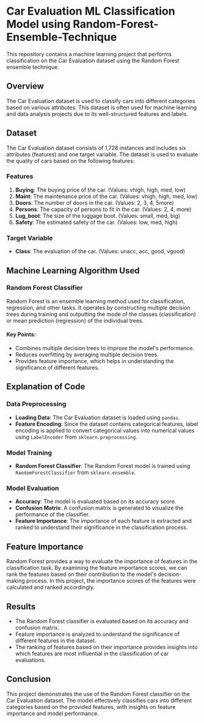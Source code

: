 # Car Evaluation ML Classification Model using Random-Forest-Ensemble-Technique
This repository contains a machine learning project that performs classification on the Car Evaluation dataset using the Random Forest ensemble technique.

## Overview
The Car Evaluation dataset is used to classify cars into different categories based on various attributes. This dataset is often used for machine learning and data analysis projects due to its well-structured features and labels.

## Dataset
The Car Evaluation dataset consists of 1,728 instances and includes six attributes (features) and one target variable. The dataset is used to evaluate the quality of cars based on the following features:

### Features
1. **Buying**: The buying price of the car. (Values: vhigh, high, med, low)
2. **Maint**: The maintenance price of the car. (Values: vhigh, high, med, low)
3. **Doors**: The number of doors in the car. (Values: 2, 3, 4, 5more)
4. **Persons**: The capacity of persons to fit in the car. (Values: 2, 4, more)
5. **Lug_boot**: The size of the luggage boot. (Values: small, med, big)
6. **Safety**: The estimated safety of the car. (Values: low, med, high)

### Target Variable
- **Class**: The evaluation of the car. (Values: unacc, acc, good, vgood)

## Machine Learning Algorithm Used
### Random Forest Classifier
Random Forest is an ensemble learning method used for classification, regression, and other tasks. It operates by constructing multiple decision trees during training and outputting the mode of the classes (classification) or mean prediction (regression) of the individual trees.

#### Key Points:
- Combines multiple decision trees to improve the model's performance.
- Reduces overfitting by averaging multiple decision trees.
- Provides feature importance, which helps in understanding the significance of different features.


## Explanation of Code

### Data Preprocessing
- **Loading Data**: The Car Evaluation dataset is loaded using `pandas`.
- **Feature Encoding**: Since the dataset contains categorical features, label encoding is applied to convert categorical values into numerical values using `LabelEncoder` from `sklearn.preprocessing`.
### Model Training
- **Random Forest Classifier**: The Random Forest model is trained using `RandomForestClassifier` from `sklearn.ensemble`.
### Model Evaluation
- **Accuracy**: The model is evaluated based on its accuracy score.
- **Confusion Matrix**: A confusion matrix is generated to visualize the performance of the classifier.
- **Feature Importance**: The importance of each feature is extracted and ranked to understand their significance in the classification process.

## Feature Importance
Random Forest provides a way to evaluate the importance of features in the classification task. By examining the feature importance scores, we can rank the features based on their contribution to the model's decision-making process. In this project, the importance scores of the features were calculated and ranked accordingly.

## Results
- The Random Forest classifier is evaluated based on its accuracy and confusion matrix.
- Feature importance is analyzed to understand the significance of different features in the dataset.
- The ranking of features based on their importance provides insights into which features are most influential in the classification of car evaluations.

## Conclusion
This project demonstrates the use of the Random Forest classifier on the Car Evaluation dataset. The model effectively classifies cars into different categories based on the provided features, with insights on feature importance and model performance.
